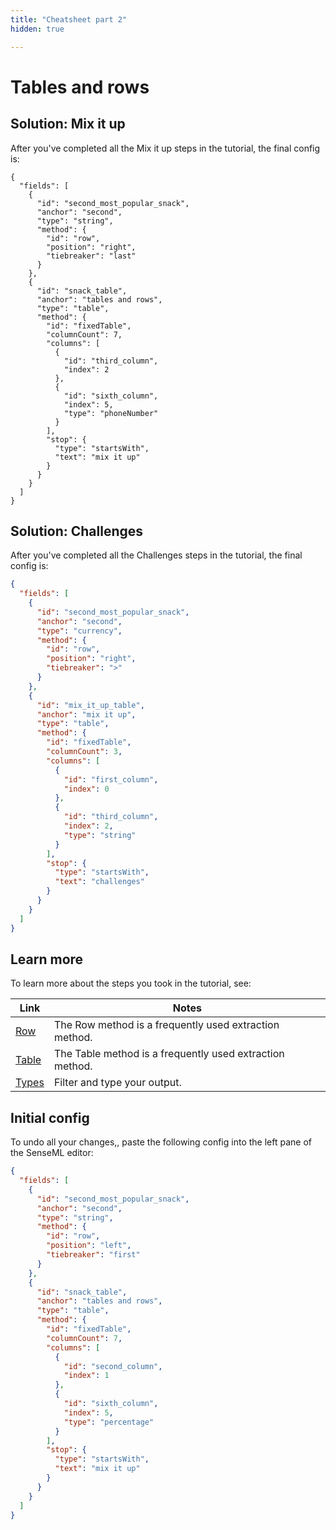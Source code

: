 ```yaml
---
title: "Cheatsheet part 2"
hidden: true

---
```


Tables and rows
===



Solution: Mix it up
---


After you've completed all the Mix it up steps in the tutorial, the final config is:

```
{
  "fields": [
    {
      "id": "second_most_popular_snack",
      "anchor": "second",
      "type": "string",
      "method": {
        "id": "row",
        "position": "right",
        "tiebreaker": "last"
      }
    },
    {
      "id": "snack_table",
      "anchor": "tables and rows",
      "type": "table",
      "method": {
        "id": "fixedTable",
        "columnCount": 7,
        "columns": [
          {
            "id": "third_column",
            "index": 2
          },
          {
            "id": "sixth_column",
            "index": 5,
            "type": "phoneNumber"
          }
        ],
        "stop": {
          "type": "startsWith",
          "text": "mix it up"
        }
      }
    }
  ]
}
```

Solution: Challenges
---

After you've completed all the Challenges steps in the tutorial, the final config is:

```json
{
  "fields": [
    {
      "id": "second_most_popular_snack",
      "anchor": "second",
      "type": "currency",
      "method": {
        "id": "row",
        "position": "right",
        "tiebreaker": ">"
      }
    },
    {
      "id": "mix_it_up_table",
      "anchor": "mix it up",
      "type": "table",
      "method": {
        "id": "fixedTable",
        "columnCount": 3,
        "columns": [
          {
            "id": "first_column",
            "index": 0
          },
          {
            "id": "third_column",
            "index": 2,
            "type": "string"
          }
        ],
        "stop": {
          "type": "startsWith",
          "text": "challenges"
        }
      }
    }
  ]
}

```



Learn more
---

To learn more about the steps you took in the tutorial, see:

| Link               | Notes                                                    |
| ------------------ | -------------------------------------------------------- |
| [Row](doc:row)     | The Row method is a frequently used extraction method.   |
| [Table](doc:table) | The Table method is a frequently used extraction method. |
| [Types](doc:types) | Filter and type your output.                             |

Initial config
---

To undo all your changes,, paste the following config into the left pane of the SenseML editor:

```json
{
  "fields": [
    {
      "id": "second_most_popular_snack",
      "anchor": "second",
      "type": "string",
      "method": {
        "id": "row",
        "position": "left",
        "tiebreaker": "first"
      }
    },
    {
      "id": "snack_table",
      "anchor": "tables and rows",
      "type": "table",
      "method": {
        "id": "fixedTable",
        "columnCount": 7,
        "columns": [
          {
            "id": "second_column",
            "index": 1
          },
          {
            "id": "sixth_column",
            "index": 5,
            "type": "percentage"
          }
        ],
        "stop": {
          "type": "startsWith",
          "text": "mix it up"
        }
      }
    }
  ]
}
```

